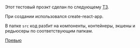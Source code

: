 Этот тестовый проэкт сделан по следующему [ТЗ](https://github.com/maxfarseer/tz-webinars/blob/master/README.md).

При создании использовался create-react-app.

В папке `src` код разбит на компоненты, контейнеры, экшены и редьюсеры по соответствующим папкам.

[Превью](https://alexyalovoy.github.io/react-redux-react_router)